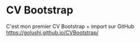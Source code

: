 # CV Bootstrap
C'est mon premier CV Bootstrap + import sur GitHub https://golushi.github.io/CVBootstrap/
